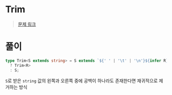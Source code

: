 # Trim

> [문제 링크](https://github.com/type-challenges/type-challenges/blob/main/questions/00108-medium-trim/README.md)

# 풀이

```ts
type Trim<S extends string> = S extends `${' ' | '\t' | '\n'}${infer R}` | `${infer R}${' ' | '\t' | '\n'}`
  ? Trim<R>
  : S;
```

`S`로 받은 `string` 값의 왼쪽과 오른쪽 중에 공백이 하나라도 존재한다면 재귀적으로 제거하는 방식
